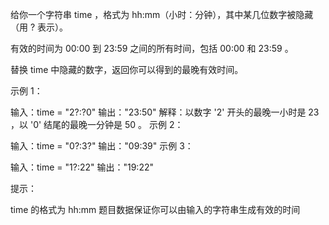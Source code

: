 给你一个字符串 time ，格式为 hh:mm（小时：分钟），其中某几位数字被隐藏（用 ? 表示）。

有效的时间为 00:00 到 23:59 之间的所有时间，包括 00:00 和 23:59 。

替换 time 中隐藏的数字，返回你可以得到的最晚有效时间。

示例 1：

输入：time = "2?:?0"
输出："23:50"
解释：以数字 '2' 开头的最晚一小时是 23 ，以 '0' 结尾的最晚一分钟是 50 。
示例 2：

输入：time = "0?:3?"
输出："09:39"
示例 3：

输入：time = "1?:22"
输出："19:22"

提示：

time 的格式为 hh:mm
题目数据保证你可以由输入的字符串生成有效的时间
